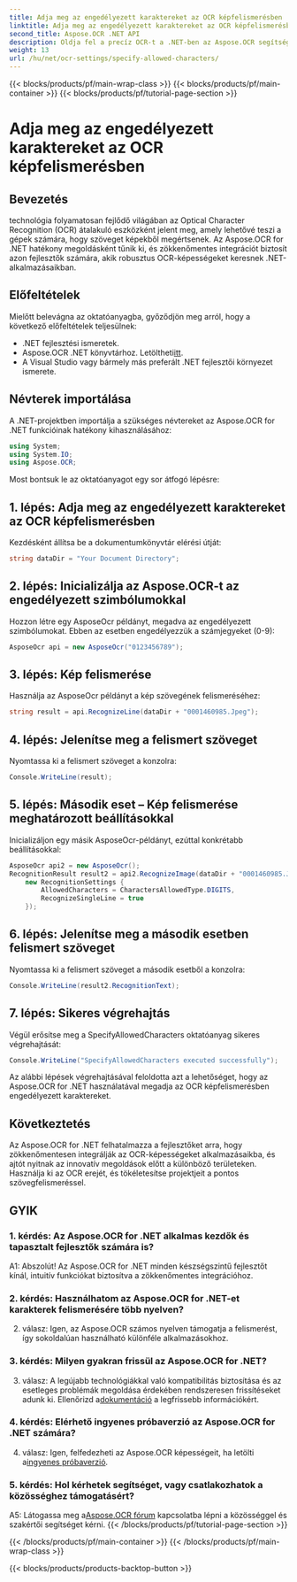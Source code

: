 ```yaml
---
title: Adja meg az engedélyezett karaktereket az OCR képfelismerésben
linktitle: Adja meg az engedélyezett karaktereket az OCR képfelismerésben
second_title: Aspose.OCR .NET API
description: Oldja fel a precíz OCR-t a .NET-ben az Aspose.OCR segítségével. Könnyedén felismerheti a szöveget a képekről. Töltse le most az átalakuló fejlesztési élményért.
weight: 13
url: /hu/net/ocr-settings/specify-allowed-characters/
---
```


{{< blocks/products/pf/main-wrap-class >}}
{{< blocks/products/pf/main-container >}}
{{< blocks/products/pf/tutorial-page-section >}}

# Adja meg az engedélyezett karaktereket az OCR képfelismerésben

## Bevezetés

technológia folyamatosan fejlődő világában az Optical Character Recognition (OCR) átalakuló eszközként jelent meg, amely lehetővé teszi a gépek számára, hogy szöveget képekből megértsenek. Az Aspose.OCR for .NET hatékony megoldásként tűnik ki, és zökkenőmentes integrációt biztosít azon fejlesztők számára, akik robusztus OCR-képességeket keresnek .NET-alkalmazásaikban.

## Előfeltételek

Mielőtt belevágna az oktatóanyagba, győződjön meg arról, hogy a következő előfeltételek teljesülnek:

- .NET fejlesztési ismeretek.
-  Aspose.OCR .NET könyvtárhoz. Letöltheti[itt](https://releases.aspose.com/ocr/net/).
- A Visual Studio vagy bármely más preferált .NET fejlesztői környezet ismerete.

## Névterek importálása

A .NET-projektben importálja a szükséges névtereket az Aspose.OCR for .NET funkcióinak hatékony kihasználásához:

```csharp
using System;
using System.IO;
using Aspose.OCR;
```

Most bontsuk le az oktatóanyagot egy sor átfogó lépésre:

## 1. lépés: Adja meg az engedélyezett karaktereket az OCR képfelismerésben

Kezdésként állítsa be a dokumentumkönyvtár elérési útját:

```csharp
string dataDir = "Your Document Directory";
```

## 2. lépés: Inicializálja az Aspose.OCR-t az engedélyezett szimbólumokkal

Hozzon létre egy AsposeOcr példányt, megadva az engedélyezett szimbólumokat. Ebben az esetben engedélyezzük a számjegyeket (0-9):

```csharp
AsposeOcr api = new AsposeOcr("0123456789");
```

## 3. lépés: Kép felismerése

Használja az AsposeOcr példányt a kép szövegének felismeréséhez:

```csharp
string result = api.RecognizeLine(dataDir + "0001460985.Jpeg");
```

## 4. lépés: Jelenítse meg a felismert szöveget

Nyomtassa ki a felismert szöveget a konzolra:

```csharp
Console.WriteLine(result);
```

## 5. lépés: Második eset – Kép felismerése meghatározott beállításokkal

Inicializáljon egy másik AsposeOcr-példányt, ezúttal konkrétabb beállításokkal:

```csharp
AsposeOcr api2 = new AsposeOcr();
RecognitionResult result2 = api2.RecognizeImage(dataDir + "0001460985.Jpeg", 
    new RecognitionSettings { 
        AllowedCharacters = CharactersAllowedType.DIGITS,
        RecognizeSingleLine = true
    });
```

## 6. lépés: Jelenítse meg a második esetben felismert szöveget

Nyomtassa ki a felismert szöveget a második esetből a konzolra:

```csharp
Console.WriteLine(result2.RecognitionText);
```

## 7. lépés: Sikeres végrehajtás

Végül erősítse meg a SpecifyAllowedCharacters oktatóanyag sikeres végrehajtását:

```csharp
Console.WriteLine("SpecifyAllowedCharacters executed successfully");
```

Az alábbi lépések végrehajtásával feloldotta azt a lehetőséget, hogy az Aspose.OCR for .NET használatával megadja az OCR képfelismerésben engedélyezett karaktereket.

## Következtetés

Az Aspose.OCR for .NET felhatalmazza a fejlesztőket arra, hogy zökkenőmentesen integrálják az OCR-képességeket alkalmazásaikba, és ajtót nyitnak az innovatív megoldások előtt a különböző területeken. Használja ki az OCR erejét, és tökéletesítse projektjeit a pontos szövegfelismeréssel.

## GYIK

### 1. kérdés: Az Aspose.OCR for .NET alkalmas kezdők és tapasztalt fejlesztők számára is?

A1: Abszolút! Az Aspose.OCR for .NET minden készségszintű fejlesztőt kínál, intuitív funkciókat biztosítva a zökkenőmentes integrációhoz.

### 2. kérdés: Használhatom az Aspose.OCR for .NET-et karakterek felismerésére több nyelven?

2. válasz: Igen, az Aspose.OCR számos nyelven támogatja a felismerést, így sokoldalúan használható különféle alkalmazásokhoz.

### 3. kérdés: Milyen gyakran frissül az Aspose.OCR for .NET?

 3. válasz: A legújabb technológiákkal való kompatibilitás biztosítása és az esetleges problémák megoldása érdekében rendszeresen frissítéseket adunk ki. Ellenőrizd a[dokumentáció](https://reference.aspose.com/ocr/net/) a legfrissebb információkért.

### 4. kérdés: Elérhető ingyenes próbaverzió az Aspose.OCR for .NET számára?

 4. válasz: Igen, felfedezheti az Aspose.OCR képességeit, ha letölti a[ingyenes próbaverzió](https://releases.aspose.com/).

### 5. kérdés: Hol kérhetek segítséget, vagy csatlakozhatok a közösséghez támogatásért?

 A5: Látogassa meg a[Aspose.OCR fórum](https://forum.aspose.com/c/ocr/16) kapcsolatba lépni a közösséggel és szakértői segítséget kérni.
{{< /blocks/products/pf/tutorial-page-section >}}

{{< /blocks/products/pf/main-container >}}
{{< /blocks/products/pf/main-wrap-class >}}

{{< blocks/products/products-backtop-button >}}

